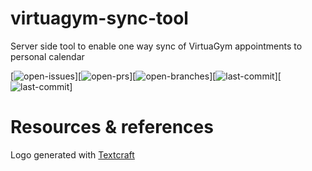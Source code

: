 # virtuagym-sync-tool
Server side tool to enable one way sync of VirtuaGym appointments to personal calendar

[![open-issues](https://badgen.net/github/open-issues/nick-van-h/virtuagym-sync-tool)][![open-prs](https://badgen.net/github/open-prs/nick-van-h/virtuagym-sync-tool)][![open-branches](https://badgen.net/github/open-branches/nick-van-h/virtuagym-sync-tool)][![last-commit](https://badgen.net/github/last-commit/nick-van-h/virtuagym-sync-tool)][![last-commit](https://badgen.net/github/milestones/nick-van-h/virtuagym-sync-tool/milestone/1)]


# Resources & references

Logo generated with [Textcraft](https://textcraft.net/)

